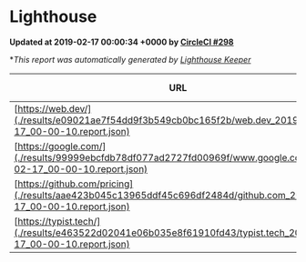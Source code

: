 
# Lighthouse

**Updated at 2019-02-17 00:00:34 +0000 by [CircleCI #298](https://circleci.com/gh/ItinerisLtd/lighthouse-keeper-example/298)**

**This report was automatically generated by [Lighthouse Keeper](https://github.com/itinerisltd/lighthouse-keeper)*

| URL | Performance | Accessibility | Best Practices | SEO | PWA | Updated At |
| --- | --- | --- | --- | --- | --- | --- |
| [https://web.dev/](./results/e09021ae7f54dd9f3b549cb0bc165f2b/web.dev_2019-02-17_00-00-10.report.json) | 0.91 | 0.93 | 0.93 | 0.91 | 1 | 2019-02-17T00:00:10.311Z |
| [https://google.com/](./results/99999ebcfdb78df077ad2727fd00969f/www.google.com_2019-02-17_00-00-10.report.json) | 0.95 | 0.71 | 0.93 | 0.8 | 0.58 | 2019-02-17T00:00:10.399Z |
| [https://github.com/pricing](./results/aae423b045c13965ddf45c696df2484d/github.com_2019-02-17_00-00-10.report.json) | 0.66 | 0.89 | 0.93 | 0.9 | 0.58 | 2019-02-17T00:00:10.040Z |
| [https://typist.tech/](./results/e463522d02041e06b035e8f61910fd43/typist.tech_2019-02-17_00-00-10.report.json) | 0.97 | 0.8 | 0.71 | 1 | 0.58 | 2019-02-17T00:00:10.185Z |
